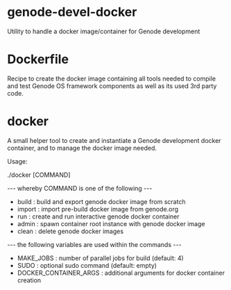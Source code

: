 # genode-devel-docker
Utility to handle a docker image/container for Genode development

Dockerfile
==========

Recipe to create the docker image containing all tools needed to
compile and test Genode OS framework components as well as its
used 3rd party code.

docker
======

A small helper tool to create and instantiate a Genode development
docker container, and to manage the docker image needed.

Usage:

./docker [COMMAND]

--- whereby COMMAND is one of the following ---

* build  : build and export genode docker image from scratch
* import : import pre-build docker image from genode.org
* run    : create and run interactive genode docker container
* admin  : spawn container root instance with genode docker image
* clean  : delete genode docker images

--- the following variables are used within the commands ---

* MAKE_JOBS             : number of parallel jobs for build (default: 4)
* SUDO                  : optional sudo command (default: empty)
* DOCKER_CONTAINER_ARGS : additional arguments for docker container creation
